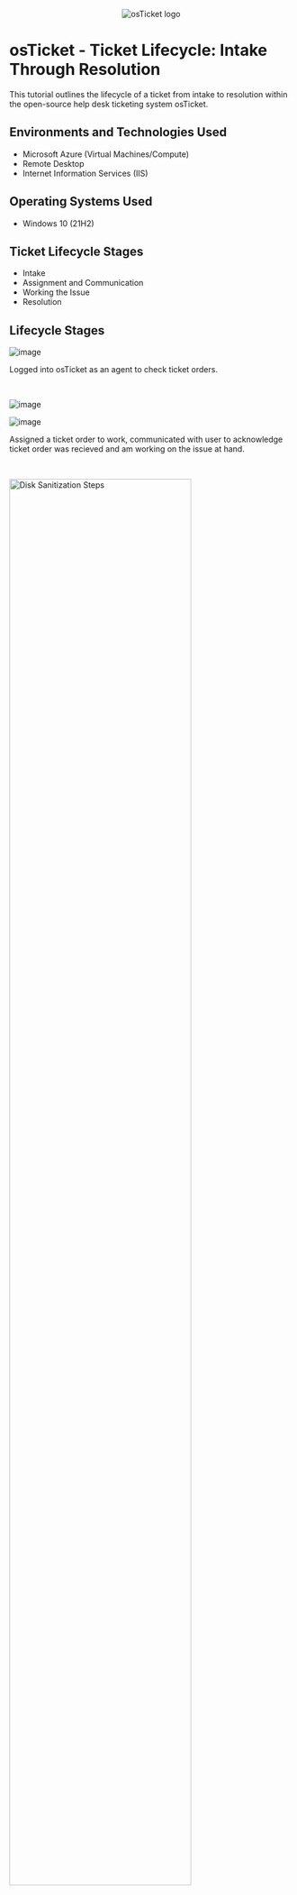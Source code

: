 <p align="center">
<img src="https://i.imgur.com/Clzj7Xs.png" alt="osTicket logo"/>
</p>

<h1>osTicket - Ticket Lifecycle: Intake Through Resolution</h1>
This tutorial outlines the lifecycle of a ticket from intake to resolution within the open-source help desk ticketing system osTicket.<br />


<h2>Environments and Technologies Used</h2>

- Microsoft Azure (Virtual Machines/Compute)
- Remote Desktop
- Internet Information Services (IIS)

<h2>Operating Systems Used </h2>

- Windows 10</b> (21H2)

<h2>Ticket Lifecycle Stages</h2>

- Intake
- Assignment and Communication
- Working the Issue
- Resolution

<h2>Lifecycle Stages</h2>

![image](https://github.com/cedhorton/ticket-lifecycle/assets/173581553/82bb8024-edb9-4b9f-a13a-d77345b3078c)

<p>
Logged into osTicket as an agent to check ticket orders.
</p>
<br />

![image](https://github.com/cedhorton/ticket-lifecycle/assets/173581553/8f51c3c9-6e81-43b0-b393-476304044564)

![image](https://github.com/cedhorton/ticket-lifecycle/assets/173581553/b7c31893-1dd6-4460-bf1c-477e357831d4)

<p>
Assigned a ticket order to work, communicated with user to acknowledge ticket order was recieved and am working on the issue at hand.
</p>
<br />

<p>
<img src="https://i.imgur.com/DJmEXEB.png" height="80%" width="80%" alt="Disk Sanitization Steps"/>
</p>
<p>
Lorem ipsum dolor sit amet, consectetur adipiscing elit, sed do eiusmod tempor incididunt ut labore et dolore magna aliqua. Ut enim ad minim veniam, quis nostrud exercitation ullamco laboris nisi ut aliquip ex ea commodo consequat. Duis aute irure dolor in reprehenderit in voluptate velit esse cillum dolore eu fugiat nulla pariatur.
</p>
<br />
